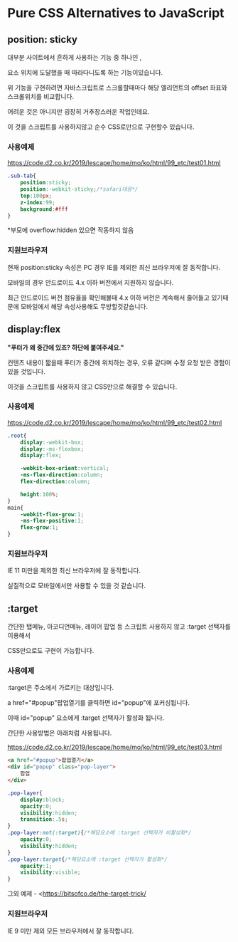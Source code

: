 # Pure CSS Alternatives to JavaScript



## position: sticky

대부분 사이트에서 흔하게 사용하는 기능 중 하나인 ,

요소 위치에 도달했을 때 따라다니도록 하는 기능이있습니다.

위 기능을 구현하려면 자바스크립트로 스크롤할때마다 해당 엘리먼트의 offset 좌표와 스크롤위치를 비교합니다. 

어려운 것은 아니지만 굉장히 거추장스러운 작업인데요.

이 것을 스크립트를 사용하지않고 순수  CSS로만으로 구현할수 있습니다.



### 사용예제

<https://code.d2.co.kr/2019/lescape/home/mo/ko/html/99_etc/test01.html>

```css
.sub-tab{
    position:sticky;
    position:-webkit-sticky;/*safari대응*/
    top:100px;
    z-index:99;
    background:#fff
}
```

*부모에 overflow:hidden 있으면 작동하지 않음



### 지원브라우저

현재 position:sticky 속성은 PC 경우 IE를 제외한 최신 브라우저에 잘 동작합니다. 

모바일의 경우 안드로이드 4.x 이하 버전에서 지원하지 않습니다. 

최근 안드로이드 버전 점유율을 확인해볼때  4.x 이하 버전은 계속해서 줄어들고 있기때문에 모바일에서 해당 속성사용해도 무방할것같습니다.







## display:flex

**"푸터가 왜 중간에 있죠? 하단에 붙여주세요."**

컨텐츠 내용이 짧을때 푸터가 중간에 위치하는 경우, 오류 같다며 수정 요청 받은 경험이 있을 것입니다.

이것을 스크립트를 사용하지 않고 CSS만으로 해결할 수 있습니다.

 

### 사용예제

https://code.d2.co.kr/2019/lescape/home/mo/ko/html/99_etc/test02.html

```css
.root{
    display:-webkit-box;
    display:-ms-flexbox;
    display:flex;

    -webkit-box-orient:vertical;
    -ms-flex-direction:column;
    flex-direction:column;

    height:100%;
}
main{
    -webkit-flex-grow:1;
    -ms-flex-positive:1;
    flex-grow:1;
}
```



### 지원브라우저

IE 11 미만을 제외한 최신 브라우저에 잘 동작합니다.

실질적으로 모바일에서만 사용할 수 있을 것 같습니다.





## :target

간단한 탭메뉴, 아코디언메뉴, 레이어 팝업 등 스크립트 사용하지 않고 :target 선택자를 이용해서

CSS만으로도 구현이 가능합니다.



### 사용예제

:target은 주소에서 가르키는 대상입니다.

a href="#popup"팝업열기를 클릭하면 id="popup"에 포커싱됩니다.

이때  id="popup" 요소에게 :target 선택자가 활성화 됩니다.

간단한 사용방법은 아래처럼 사용됩니다. 

https://code.d2.co.kr/2019/lescape/home/mo/ko/html/99_etc/test03.html

```html
<a href="#popup">팝업열기</a>
<div id="popup" class="pop-layer">
    팝업
</div>
```

```css
.pop-layer{
    display:block;
    opacity:0;
    visibility:hidden;
    transition:.5s;
}
.pop-layer:not(:target){/*해당요소에 :target 선택자가 비활성화*/
    opacity:0;
    visibility:hidden;
}
.pop-layer:target{/*해당요소에 :target 선택자가 활성화*/
    opacity:1;
    visibility:visible;
}
```

그외 예제 - <https://bitsofco.de/the-target-trick/



### 지원브라우저

IE 9 미만 제외 모든 브라우저에서 잘 동작합니다.

